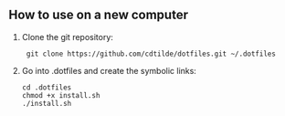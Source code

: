 ## How to use on a new computer

1. Clone the git repository:

   ```
    git clone https://github.com/cdtilde/dotfiles.git ~/.dotfiles
    ```

2. Go into .dotfiles and create the symbolic links:
   ```
   cd .dotfiles
   chmod +x install.sh
   ./install.sh
   ```

